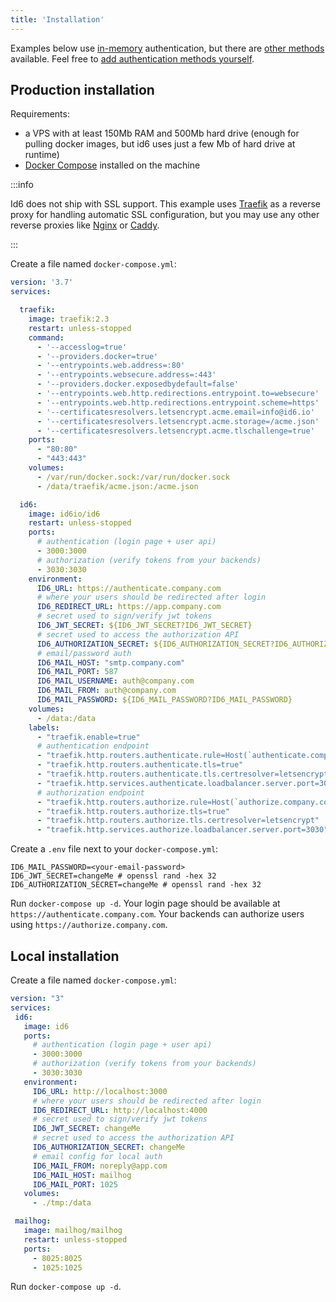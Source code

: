 ```yaml
---
title: 'Installation'
---
```


Examples below use [in-memory](/authentication/in-memory) authentication, but there are [other methods](/#authentication-methods) available. Feel free to [add authentication methods yourself](https://github.com/id6/id6#adding-new-auth-methods).

## Production installation

Requirements:
- a VPS with at least 150Mb RAM and 500Mb hard drive (enough for pulling docker images, but id6 uses just a few Mb of hard drive at runtime)
- [Docker Compose](https://docs.docker.com/compose/gettingstarted/) installed on the machine

:::info

Id6 does not ship with SSL support. This example uses [Traefik](https://github.com/traefik/traefik) as a reverse proxy for handling automatic SSL configuration, but you may use any other reverse proxies like [Nginx](https://www.nginx.com/) or [Caddy](https://caddyserver.com/).

:::

Create a file named `docker-compose.yml`:

```yaml
version: '3.7'
services:

  traefik:
    image: traefik:2.3
    restart: unless-stopped
    command:
      - '--accesslog=true'
      - '--providers.docker=true'
      - '--entrypoints.web.address=:80'
      - '--entrypoints.websecure.address=:443'
      - '--providers.docker.exposedbydefault=false'
      - '--entrypoints.web.http.redirections.entrypoint.to=websecure'
      - '--entrypoints.web.http.redirections.entrypoint.scheme=https'
      - '--certificatesresolvers.letsencrypt.acme.email=info@id6.io'
      - '--certificatesresolvers.letsencrypt.acme.storage=/acme.json'
      - '--certificatesresolvers.letsencrypt.acme.tlschallenge=true'
    ports:
      - "80:80"
      - "443:443"
    volumes:
      - /var/run/docker.sock:/var/run/docker.sock
      - /data/traefik/acme.json:/acme.json

  id6:
    image: id6io/id6
    restart: unless-stopped
    ports:
      # authentication (login page + user api)
      - 3000:3000
      # authorization (verify tokens from your backends)
      - 3030:3030
    environment:
      ID6_URL: https://authenticate.company.com
      # where your users should be redirected after login
      ID6_REDIRECT_URL: https://app.company.com
      # secret used to sign/verify jwt tokens
      ID6_JWT_SECRET: ${ID6_JWT_SECRET?ID6_JWT_SECRET}
      # secret used to access the authorization API
      ID6_AUTHORIZATION_SECRET: ${ID6_AUTHORIZATION_SECRET?ID6_AUTHORIZATION_SECRET}
      # email/password auth
      ID6_MAIL_HOST: "smtp.company.com"
      ID6_MAIL_PORT: 587
      ID6_MAIL_USERNAME: auth@company.com
      ID6_MAIL_FROM: auth@company.com
      ID6_MAIL_PASSWORD: ${ID6_MAIL_PASSWORD?ID6_MAIL_PASSWORD}
    volumes:
      - /data:/data
    labels:
      - "traefik.enable=true"
      # authentication endpoint
      - "traefik.http.routers.authenticate.rule=Host(`authenticate.company.com`)"
      - "traefik.http.routers.authenticate.tls=true"
      - "traefik.http.routers.authenticate.tls.certresolver=letsencrypt"
      - "traefik.http.services.authenticate.loadbalancer.server.port=3000"
      # authorization endpoint
      - "traefik.http.routers.authorize.rule=Host(`authorize.company.com`)"
      - "traefik.http.routers.authorize.tls=true"
      - "traefik.http.routers.authorize.tls.certresolver=letsencrypt"
      - "traefik.http.services.authorize.loadbalancer.server.port=3030"
```

Create a `.env` file next to your `docker-compose.yml`:

```dotenv
ID6_MAIL_PASSWORD=<your-email-password>
ID6_JWT_SECRET=changeMe # openssl rand -hex 32
ID6_AUTHORIZATION_SECRET=changeMe # openssl rand -hex 32
```

Run `docker-compose up -d`. Your login page should be available at `https://authenticate.company.com`. Your backends can authorize users using `https://authorize.company.com`.

## Local installation

Create a file named `docker-compose.yml`:

 ```yaml
version: "3"
services:
  id6:
    image: id6
    ports:
      # authentication (login page + user api)
      - 3000:3000
      # authorization (verify tokens from your backends)
      - 3030:3030
    environment:
      ID6_URL: http://localhost:3000
      # where your users should be redirected after login
      ID6_REDIRECT_URL: http://localhost:4000
      # secret used to sign/verify jwt tokens
      ID6_JWT_SECRET: changeMe
      # secret used to access the authorization API
      ID6_AUTHORIZATION_SECRET: changeMe
      # email config for local auth
      ID6_MAIL_FROM: noreply@app.com
      ID6_MAIL_HOST: mailhog
      ID6_MAIL_PORT: 1025
    volumes:
      - ./tmp:/data

  mailhog:
    image: mailhog/mailhog
    restart: unless-stopped
    ports:
      - 8025:8025
      - 1025:1025
```

Run `docker-compose up -d`.

